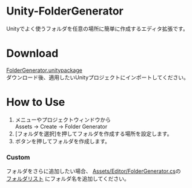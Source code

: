 # Unity-FolderGenerator
Unityでよく使うフォルダを任意の場所に簡単に作成するエディタ拡張です。

# Download
[FolderGenerator.unitypackage](https://github.com/c-nao27/Unity-FolderGenerator/raw/master/ExportPackages/FolderGenerator.unitypackage)  
ダウンロード後、適用したいUnityプロジェクトにインポートしてください。

# How to Use
1. メニューやプロジェクトウィンドウから  
    Assets -> Create -> Folder Generator
2. [フォルダを選択]を押してフォルダを作成する場所を設定します。
3. ボタンを押してフォルダを作成します。

### Custom
フォルダをさらに追加したい場合、
[Assets/Editor/FolderGenerator.cs](https://github.com/c-nao27/Unity-FolderGenerator/blob/master/Assets/Editor/FolderGenerator.cs)の  
[フォルダリスト](https://github.com/c-nao27/Unity-FolderGenerator/blob/8b0b4f9bcf34193fae7a912f1d77d1c402cf9adb/Assets/Editor/FolderGenerator.cs#L11-L29)
にフォルダ名を追加してください。
